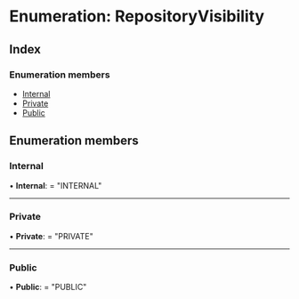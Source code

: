 
# Enumeration: RepositoryVisibility

## Index

### Enumeration members

* [Internal](repositoryvisibility.md#internal)
* [Private](repositoryvisibility.md#private)
* [Public](repositoryvisibility.md#public)

## Enumeration members

###  Internal

• **Internal**: = "INTERNAL"

___

###  Private

• **Private**: = "PRIVATE"

___

###  Public

• **Public**: = "PUBLIC"
